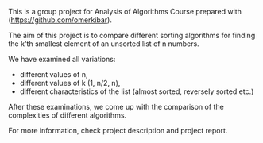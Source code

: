 This is a group project for Analysis of Algorithms Course prepared with (https://github.com/omerkibar).

The aim of this project is to compare different sorting algorithms for finding the k'th smallest element of an unsorted list of n numbers.

We have examined all variations:

- different values of n,
- different values of k (1, n/2, n),
- different characteristics of the list (almost sorted, reversely sorted etc.)

After these examinations, we come up with the comparison of the complexities of different algorithms.

For more information, check project description and project report.
